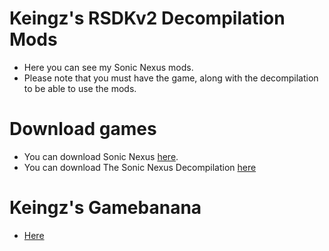 # Keingz's RSDKv2 Decompilation Mods
- Here you can see my Sonic Nexus mods.
- Please note that you must have the game, along with the decompilation to be able to use the mods.
# Download games
- You can download Sonic Nexus [here](https://info.sonicretro.org/Sonic_Nexus).
- You can download The Sonic Nexus Decompilation [here](https://github.com/RSDKModding/RSDKv2-Decompilation)
# Keingz's Gamebanana
- [Here](https://gamebanana.com/members/2095392)
